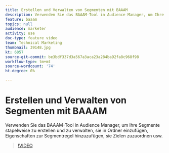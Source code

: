 ```yaml
---
title: Erstellen und Verwalten von Segmenten mit BAAAM
description: Verwenden Sie das BAAAM-Tool in Audience Manager, um Ihre Segmente stapelweise zu erstellen und zu verwalten, sie in Ordner einzufügen, Eigenschaften zur Segmentregel hinzuzufügen, sie Zielen zuzuordnen usw.
feature: baaam
topics: null
audience: marketer
activity: use
doc-type: feature video
team: Technical Marketing
thumbnail: 39148.jpg
kt: 6057
source-git-commit: be3bdf337d3a567a3aca23a284ba92fa8c968f98
workflow-type: tm+mt
source-wordcount: '74'
ht-degree: 0%

---
```



# Erstellen und Verwalten von Segmenten mit BAAAM

Verwenden Sie das BAAAM-Tool in Audience Manager, um Ihre Segmente stapelweise zu erstellen und zu verwalten, sie in Ordner einzufügen, Eigenschaften zur Segmentregel hinzuzufügen, sie Zielen zuzuordnen usw.

>[!VIDEO](https://video.tv.adobe.com/v/39148/?quality=12&learn=on)
